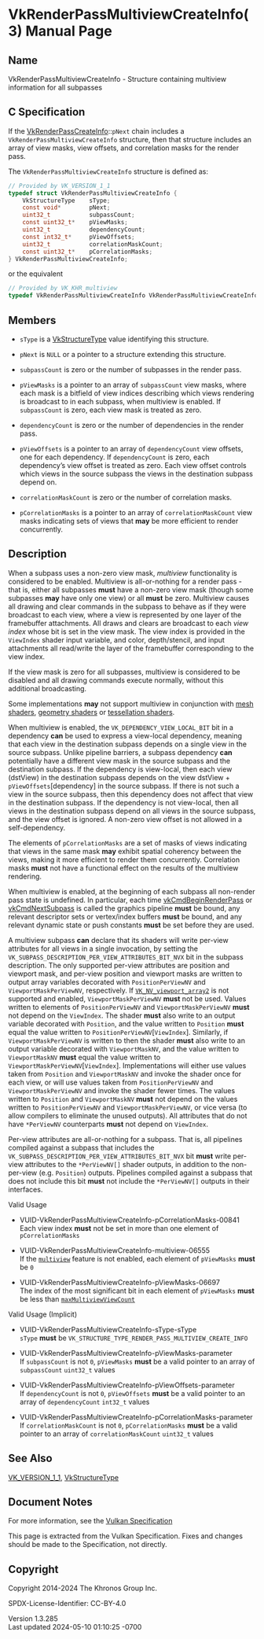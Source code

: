 # VkRenderPassMultiviewCreateInfo(3) Manual Page

## Name

VkRenderPassMultiviewCreateInfo - Structure containing multiview
information for all subpasses



## <a href="#_c_specification" class="anchor"></a>C Specification

If the [VkRenderPassCreateInfo](https://registry.khronos.org/vulkan/specs/1.3-extensions/man/html/VkRenderPassCreateInfo.html)::`pNext`
chain includes a `VkRenderPassMultiviewCreateInfo` structure, then that
structure includes an array of view masks, view offsets, and correlation
masks for the render pass.

The `VkRenderPassMultiviewCreateInfo` structure is defined as:

``` c
// Provided by VK_VERSION_1_1
typedef struct VkRenderPassMultiviewCreateInfo {
    VkStructureType    sType;
    const void*        pNext;
    uint32_t           subpassCount;
    const uint32_t*    pViewMasks;
    uint32_t           dependencyCount;
    const int32_t*     pViewOffsets;
    uint32_t           correlationMaskCount;
    const uint32_t*    pCorrelationMasks;
} VkRenderPassMultiviewCreateInfo;
```

or the equivalent

``` c
// Provided by VK_KHR_multiview
typedef VkRenderPassMultiviewCreateInfo VkRenderPassMultiviewCreateInfoKHR;
```

## <a href="#_members" class="anchor"></a>Members

- `sType` is a [VkStructureType](https://registry.khronos.org/vulkan/specs/1.3-extensions/man/html/VkStructureType.html) value identifying
  this structure.

- `pNext` is `NULL` or a pointer to a structure extending this
  structure.

- `subpassCount` is zero or the number of subpasses in the render pass.

- `pViewMasks` is a pointer to an array of `subpassCount` view masks,
  where each mask is a bitfield of view indices describing which views
  rendering is broadcast to in each subpass, when multiview is enabled.
  If `subpassCount` is zero, each view mask is treated as zero.

- `dependencyCount` is zero or the number of dependencies in the render
  pass.

- `pViewOffsets` is a pointer to an array of `dependencyCount` view
  offsets, one for each dependency. If `dependencyCount` is zero, each
  dependency’s view offset is treated as zero. Each view offset controls
  which views in the source subpass the views in the destination subpass
  depend on.

- `correlationMaskCount` is zero or the number of correlation masks.

- `pCorrelationMasks` is a pointer to an array of `correlationMaskCount`
  view masks indicating sets of views that **may** be more efficient to
  render concurrently.

## <a href="#_description" class="anchor"></a>Description

When a subpass uses a non-zero view mask, *multiview* functionality is
considered to be enabled. Multiview is all-or-nothing for a render
pass - that is, either all subpasses **must** have a non-zero view mask
(though some subpasses **may** have only one view) or all **must** be
zero. Multiview causes all drawing and clear commands in the subpass to
behave as if they were broadcast to each view, where a view is
represented by one layer of the framebuffer attachments. All draws and
clears are broadcast to each *view index* whose bit is set in the view
mask. The view index is provided in the `ViewIndex` shader input
variable, and color, depth/stencil, and input attachments all read/write
the layer of the framebuffer corresponding to the view index.

If the view mask is zero for all subpasses, multiview is considered to
be disabled and all drawing commands execute normally, without this
additional broadcasting.

Some implementations **may** not support multiview in conjunction with
<a
href="https://registry.khronos.org/vulkan/specs/1.3-extensions/html/vkspec.html#features-multiview-mesh"
target="_blank" rel="noopener">mesh shaders</a>, <a
href="https://registry.khronos.org/vulkan/specs/1.3-extensions/html/vkspec.html#features-multiview-gs"
target="_blank" rel="noopener">geometry shaders</a> or <a
href="https://registry.khronos.org/vulkan/specs/1.3-extensions/html/vkspec.html#features-multiview-tess"
target="_blank" rel="noopener">tessellation shaders</a>.

When multiview is enabled, the `VK_DEPENDENCY_VIEW_LOCAL_BIT` bit in a
dependency **can** be used to express a view-local dependency, meaning
that each view in the destination subpass depends on a single view in
the source subpass. Unlike pipeline barriers, a subpass dependency
**can** potentially have a different view mask in the source subpass and
the destination subpass. If the dependency is view-local, then each view
(dstView) in the destination subpass depends on the view dstView +
`pViewOffsets`\[dependency\] in the source subpass. If there is not such
a view in the source subpass, then this dependency does not affect that
view in the destination subpass. If the dependency is not view-local,
then all views in the destination subpass depend on all views in the
source subpass, and the view offset is ignored. A non-zero view offset
is not allowed in a self-dependency.

The elements of `pCorrelationMasks` are a set of masks of views
indicating that views in the same mask **may** exhibit spatial coherency
between the views, making it more efficient to render them concurrently.
Correlation masks **must** not have a functional effect on the results
of the multiview rendering.

When multiview is enabled, at the beginning of each subpass all
non-render pass state is undefined. In particular, each time
[vkCmdBeginRenderPass](https://registry.khronos.org/vulkan/specs/1.3-extensions/man/html/vkCmdBeginRenderPass.html) or
[vkCmdNextSubpass](https://registry.khronos.org/vulkan/specs/1.3-extensions/man/html/vkCmdNextSubpass.html) is called the graphics
pipeline **must** be bound, any relevant descriptor sets or vertex/index
buffers **must** be bound, and any relevant dynamic state or push
constants **must** be set before they are used.

A multiview subpass **can** declare that its shaders will write per-view
attributes for all views in a single invocation, by setting the
`VK_SUBPASS_DESCRIPTION_PER_VIEW_ATTRIBUTES_BIT_NVX` bit in the subpass
description. The only supported per-view attributes are position and
viewport mask, and per-view position and viewport masks are written to
output array variables decorated with `PositionPerViewNV` and
`ViewportMaskPerViewNV`, respectively. If
[`VK_NV_viewport_array2`](VK_NV_viewport_array2.html) is not supported
and enabled, `ViewportMaskPerViewNV` **must** not be used. Values
written to elements of `PositionPerViewNV` and `ViewportMaskPerViewNV`
**must** not depend on the `ViewIndex`. The shader **must** also write
to an output variable decorated with `Position`, and the value written
to `Position` **must** equal the value written to
`PositionPerViewNV`\[`ViewIndex`\]. Similarly, if
`ViewportMaskPerViewNV` is written to then the shader **must** also
write to an output variable decorated with `ViewportMaskNV`, and the
value written to `ViewportMaskNV` **must** equal the value written to
`ViewportMaskPerViewNV`\[`ViewIndex`\]. Implementations will either use
values taken from `Position` and `ViewportMaskNV` and invoke the shader
once for each view, or will use values taken from `PositionPerViewNV`
and `ViewportMaskPerViewNV` and invoke the shader fewer times. The
values written to `Position` and `ViewportMaskNV` **must** not depend on
the values written to `PositionPerViewNV` and `ViewportMaskPerViewNV`,
or vice versa (to allow compilers to eliminate the unused outputs). All
attributes that do not have `*PerViewNV` counterparts **must** not
depend on `ViewIndex`.

Per-view attributes are all-or-nothing for a subpass. That is, all
pipelines compiled against a subpass that includes the
`VK_SUBPASS_DESCRIPTION_PER_VIEW_ATTRIBUTES_BIT_NVX` bit **must** write
per-view attributes to the `*PerViewNV[]` shader outputs, in addition to
the non-per-view (e.g. `Position`) outputs. Pipelines compiled against a
subpass that does not include this bit **must** not include the
`*PerViewNV[]` outputs in their interfaces.

Valid Usage

- <a href="#VUID-VkRenderPassMultiviewCreateInfo-pCorrelationMasks-00841"
  id="VUID-VkRenderPassMultiviewCreateInfo-pCorrelationMasks-00841"></a>
  VUID-VkRenderPassMultiviewCreateInfo-pCorrelationMasks-00841  
  Each view index **must** not be set in more than one element of
  `pCorrelationMasks`

- <a href="#VUID-VkRenderPassMultiviewCreateInfo-multiview-06555"
  id="VUID-VkRenderPassMultiviewCreateInfo-multiview-06555"></a>
  VUID-VkRenderPassMultiviewCreateInfo-multiview-06555  
  If the <a
  href="https://registry.khronos.org/vulkan/specs/1.3-extensions/html/vkspec.html#features-multiview"
  target="_blank" rel="noopener"><code>multiview</code></a> feature is
  not enabled, each element of `pViewMasks` **must** be `0`

- <a href="#VUID-VkRenderPassMultiviewCreateInfo-pViewMasks-06697"
  id="VUID-VkRenderPassMultiviewCreateInfo-pViewMasks-06697"></a>
  VUID-VkRenderPassMultiviewCreateInfo-pViewMasks-06697  
  The index of the most significant bit in each element of `pViewMasks`
  **must** be less than <a
  href="https://registry.khronos.org/vulkan/specs/1.3-extensions/html/vkspec.html#limits-maxMultiviewViewCount"
  target="_blank" rel="noopener"><code>maxMultiviewViewCount</code></a>

Valid Usage (Implicit)

- <a href="#VUID-VkRenderPassMultiviewCreateInfo-sType-sType"
  id="VUID-VkRenderPassMultiviewCreateInfo-sType-sType"></a>
  VUID-VkRenderPassMultiviewCreateInfo-sType-sType  
  `sType` **must** be
  `VK_STRUCTURE_TYPE_RENDER_PASS_MULTIVIEW_CREATE_INFO`

- <a href="#VUID-VkRenderPassMultiviewCreateInfo-pViewMasks-parameter"
  id="VUID-VkRenderPassMultiviewCreateInfo-pViewMasks-parameter"></a>
  VUID-VkRenderPassMultiviewCreateInfo-pViewMasks-parameter  
  If `subpassCount` is not `0`, `pViewMasks` **must** be a valid pointer
  to an array of `subpassCount` `uint32_t` values

- <a href="#VUID-VkRenderPassMultiviewCreateInfo-pViewOffsets-parameter"
  id="VUID-VkRenderPassMultiviewCreateInfo-pViewOffsets-parameter"></a>
  VUID-VkRenderPassMultiviewCreateInfo-pViewOffsets-parameter  
  If `dependencyCount` is not `0`, `pViewOffsets` **must** be a valid
  pointer to an array of `dependencyCount` `int32_t` values

- <a
  href="#VUID-VkRenderPassMultiviewCreateInfo-pCorrelationMasks-parameter"
  id="VUID-VkRenderPassMultiviewCreateInfo-pCorrelationMasks-parameter"></a>
  VUID-VkRenderPassMultiviewCreateInfo-pCorrelationMasks-parameter  
  If `correlationMaskCount` is not `0`, `pCorrelationMasks` **must** be
  a valid pointer to an array of `correlationMaskCount` `uint32_t`
  values

## <a href="#_see_also" class="anchor"></a>See Also

[VK_VERSION_1_1](https://registry.khronos.org/vulkan/specs/1.3-extensions/man/html/VK_VERSION_1_1.html),
[VkStructureType](https://registry.khronos.org/vulkan/specs/1.3-extensions/man/html/VkStructureType.html)

## <a href="#_document_notes" class="anchor"></a>Document Notes

For more information, see the <a
href="https://registry.khronos.org/vulkan/specs/1.3-extensions/html/vkspec.html#VkRenderPassMultiviewCreateInfo"
target="_blank" rel="noopener">Vulkan Specification</a>

This page is extracted from the Vulkan Specification. Fixes and changes
should be made to the Specification, not directly.

## <a href="#_copyright" class="anchor"></a>Copyright

Copyright 2014-2024 The Khronos Group Inc.

SPDX-License-Identifier: CC-BY-4.0

Version 1.3.285  
Last updated 2024-05-10 01:10:25 -0700
